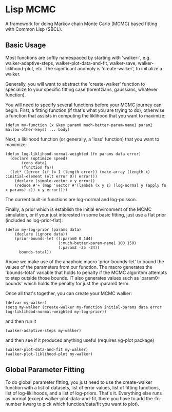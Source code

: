 # Lisp MCMC

A framework for doing Markov chain Monte Carlo (MCMC) based fitting with Common Lisp (SBCL).

## Basic Usage

Most functions are softly namespaced by starting with 'walker-', e.g. walker-adaptive-steps, walker-plot-data-and-fit, walker-save, walker-liklihood-plot, etc. The significant anomoly is 'create-walker', to initialize a walker.

Generally, you will want to abstract the 'create-walker' function to specialize to your specific fitting case (lorentzians, gaussians, whatever function).

You will need to specify several functions before your MCMC journey can begin. First, a fitting function (if that's what you are trying to do), otherwise a function that assists in computing the liklihood that you want to maximize:
```
(defun my-function (x &key param0 much-better-param-name1 param2 &allow-other-keys) ... body)
```
Next, a liklihood function (or generally, a 'loss' function) that you want to maximize:
```
(defun log-liklihood-normal-weighted (fn params data error)
  (declare (optimize speed)
	   (cons data)
	   (function fn))
  (let* ((error (if (= 1 (length error)) (make-array (length x) :initial-element (elt error 0)) error)))
    (declare (simple-vector x y error))
    (reduce #'+ (map 'vector #'(lambda (x y z) (log-normal y (apply fn x params) z)) x y error))))
```
The current built-in functions are log-normal and log-poisson.

Finally, a prior which is establish the initial environment of the MCMC simulation, or if your just interested in some basic fitting, just use a flat prior (included as log-prior-flat):
```
(defun my-log-prior (params data)
    (declare (ignore data))
    (prior-bounds-let ((:param0 0 1d4)
                       (:much-better-param-name1 100 150)
                       (:param2 -25 -24))
      bounds-total))
```
Above we make use of the anaphoic macro 'prior-bounds-let' to bound the values of the parameters from our function. The macro generates the 'bounds-total' variable that holds to penalty if the MCMC algorithm attempts to step outside those bounds. IT also generates values such as 'param0-bounds' which holds the penalty for just the :param0 term.

Once all that's together, you can create your MCMC walker:
```
(defvar my-walker)
(setq my-walker (create-walker my-function initial-params data error log-liklihood-normal-weighted my-log-prior))
```
and then run it
```
(walker-adaptive-steps my-walker)
```
and then see if it produced anything useful (requires vg-plot package)
```
(walker-plot-data-and-fit my-walker)
(walker-plot-liklihood-plot my-walker)
```

## Global Parameter Fitting

To do global parameter fitting, you just need to use the create-walker function with a list of datasets, list of error values, list of fitting functions, list of log-liklihoods, and a list of log-priors. That's it. Everything else runs as normal (except walker-plot-data-and-fit, there you have to add the :fn-number kwarg to pick which function/data/fit you want to plot).
